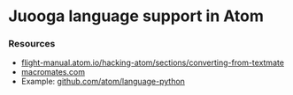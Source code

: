 # Juooga language support in Atom

### Resources

- [flight-manual.atom.io/hacking-atom/sections/converting-from-textmate](https://flight-manual.atom.io/hacking-atom/sections/converting-from-textmate/)
- [macromates.com](http://macromates.com/)
- Example: [github.com/atom/language-python](https://github.com/atom/language-python)

